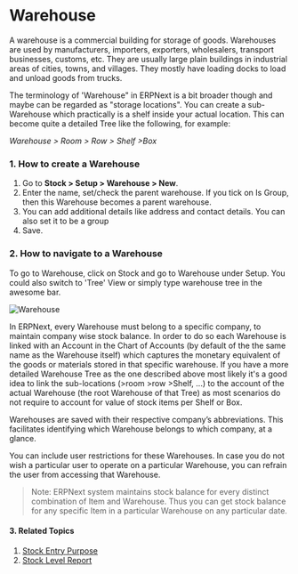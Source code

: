 <!-- add-breadcrumbs -->
# Warehouse

A warehouse is a commercial building for storage of goods. Warehouses are used
by manufacturers, importers, exporters, wholesalers, transport businesses,
customs, etc. They are usually large plain buildings in industrial areas of
cities, towns, and villages. They mostly have loading docks to load and unload
goods from trucks.

The terminology of 'Warehouse" in ERPNext is a bit broader though and maybe can be 
regarded as "storage locations". You can create a sub-Warehouse which 
practically is a shelf inside your actual location. 
This can become quite a detailed Tree like the following, for example:

*Warehouse > Room > Row > Shelf >Box*

### 1. How to create a Warehouse
1. Go to **Stock > Setup > Warehouse > New**.
2. Enter the name, set/check the parent warehouse. If you tick on Is Group, then this Warehouse becomes a parent warehouse.
3. You can add additional details like address and contact details. You can also set it to be a group
4. Save. 

### 2. How to navigate to a Warehouse

To go to Warehouse, click on Stock and go to Warehouse under Setup.  You
could also switch to 'Tree' View or simply type warehouse tree in the awesome bar.

<img class="screenshot" alt="Warehouse" src="{{docs_base_url}}/assets/img/stock/warehouse.png">

In ERPNext, every Warehouse must belong to a specific company, to maintain
company wise stock balance. In order to do so each Warehouse is linked with an 
Account in the Chart of Accounts (by default of the the same name as the Warehouse 
itself) which captures the monetary equivalent of the goods or materials stored 
in that specific warehouse. If you have a more detailed Warehouse Tree as the one 
described above most likely it's a good idea to link the sub-locations (>room >row >Shelf, ...)
to the account of the actual Warehouse (the root Warehouse of that Tree) as most 
scenarios do not require to account for value of stock items per Shelf or Box.

Warehouses are saved with their respective company’s abbreviations. This facilitates 
identifying which Warehouse belongs to which company, at a glance.

You can include user restrictions for these Warehouses. In case you do not
wish a particular user to operate on a particular Warehouse, you can refrain
the user from accessing that Warehouse.

> Note: ERPNext system maintains stock balance for every distinct combination
of Item and Warehouse. Thus you can get stock balance for any specific Item in
a particular Warehouse on any particular date.

#### 3. Related Topics
1. [Stock Entry Purpose](/docs/user/manual/en/stock/articles/stock-entry-purpose)
1. [Stock Level Report](/docs/user/manual/en/stock/articles/stock-level-report)
